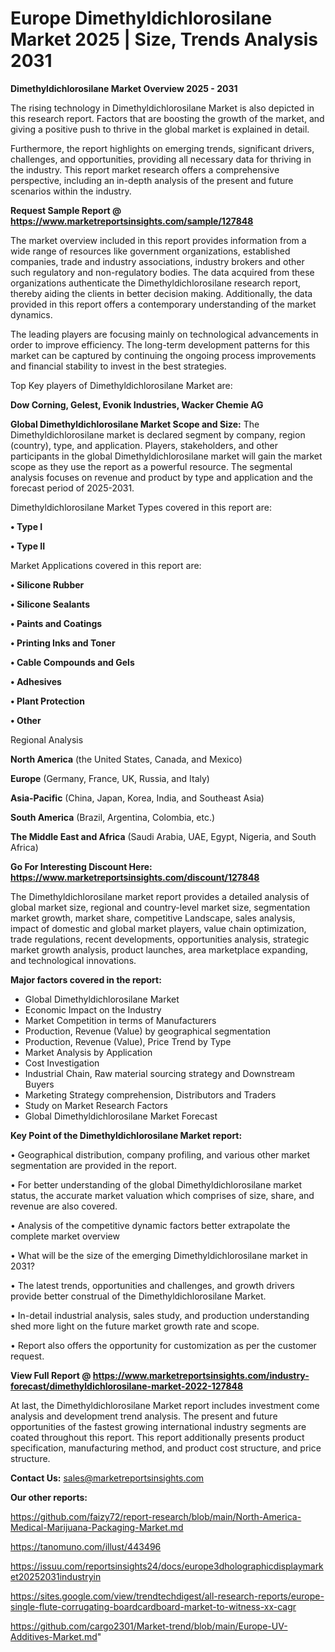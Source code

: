  # Europe Dimethyldichlorosilane Market 2025 | Size, Trends Analysis 2031

<Strong> Dimethyldichlorosilane Market Overview 2025 - 2031</strong>

The rising technology in Dimethyldichlorosilane Market is also depicted in this research report. Factors that are boosting the growth of the market, and giving a positive push to thrive in the global market is explained in detail.

Furthermore, the report highlights on emerging trends, significant drivers, challenges, and opportunities, providing all necessary data for thriving in the industry. This report market research offers a comprehensive perspective, including an in-depth analysis of the present and future scenarios within the industry.

<strong>Request Sample Report @ <a href=https://www.marketreportsinsights.com/sample/127848>https://www.marketreportsinsights.com/sample/127848</a></strong>

The market overview included in this report provides information from a wide range of resources like government organizations, established companies, trade and industry associations, industry brokers and other such regulatory and non-regulatory bodies. The data acquired from these organizations authenticate the Dimethyldichlorosilane research report, thereby aiding the clients in better decision making. Additionally, the data provided in this report offers a contemporary understanding of the market dynamics.

The leading players are focusing mainly on technological advancements in order to improve efficiency. The long-term development patterns for this market can be captured by continuing the ongoing process improvements and financial stability to invest in the best strategies.

Top Key players of Dimethyldichlorosilane Market are:

<strong>Dow Corning, Gelest, Evonik Industries, Wacker Chemie AG</strong>

<strong><b>Global Dimethyldichlorosilane Market Scope and Size:</b></strong>
The Dimethyldichlorosilane market is declared segment by company, region (country), type, and application. Players, stakeholders, and other participants in the global Dimethyldichlorosilane market will gain the market scope as they use the report as a powerful resource. The segmental analysis focuses on revenue and product by type and application and the forecast period of 2025-2031.

Dimethyldichlorosilane Market Types covered in this report are:

<strong>• Type I

• Type II</strong>

Market Applications covered in this report are:

<strong>• Silicone Rubber

• Silicone Sealants

• Paints and Coatings

• Printing Inks and Toner

• Cable Compounds and Gels

• Adhesives

• Plant Protection

• Other</strong> 

Regional Analysis

<strong>North America</strong> (the United States, Canada, and Mexico)

<strong>Europe</strong> (Germany, France, UK, Russia, and Italy)

<strong>Asia-Pacific</strong> (China, Japan, Korea, India, and Southeast Asia)

<strong>South America</strong> (Brazil, Argentina, Colombia, etc.)

<strong>The Middle East and Africa</strong> (Saudi Arabia, UAE, Egypt, Nigeria, and South Africa)

<strong>Go For Interesting Discount Here: <a href=https://www.marketreportsinsights.com/discount/127848>https://www.marketreportsinsights.com/discount/127848</a></strong>

The Dimethyldichlorosilane market report provides a detailed analysis of global market size, regional and country-level market size, segmentation market growth, market share, competitive Landscape, sales analysis, impact of domestic and global market players, value chain optimization, trade regulations, recent developments, opportunities analysis, strategic market growth analysis, product launches, area marketplace expanding, and technological innovations.

<strong><b>Major factors covered in the report:</b></strong>
<ul>
  <li>Global Dimethyldichlorosilane Market </li>
  <li>Economic Impact on the Industry</li>
  <li>Market Competition in terms of Manufacturers</li>
  <li>Production, Revenue (Value) by geographical segmentation</li>
  <li>Production, Revenue (Value), Price Trend by Type</li>
  <li>Market Analysis by Application</li>
  <li>Cost Investigation</li>
  <li>Industrial Chain, Raw material sourcing strategy and Downstream Buyers</li>
  <li>Marketing Strategy comprehension, Distributors and Traders</li>
  <li>Study on Market Research Factors</li>
  <li>Global Dimethyldichlorosilane Market Forecast</li>
</ul>

<strong><b>Key Point of the Dimethyldichlorosilane Market report:</b></strong>

• Geographical distribution, company profiling, and various other market segmentation are provided in the report.

• For better understanding of the global Dimethyldichlorosilane market status, the accurate market valuation which comprises of size, share, and revenue are also covered.

• Analysis of the competitive dynamic factors better extrapolate the complete market overview

• What will be the size of the emerging Dimethyldichlorosilane market in 2031?

• The latest trends, opportunities and challenges, and growth drivers provide better construal of the Dimethyldichlorosilane Market.

• In-detail industrial analysis, sales study, and production understanding shed more light on the future market growth rate and scope.

• Report also offers the opportunity for customization as per the customer request.

<strong><b>View Full Report @ <a href=https://www.marketreportsinsights.com/industry-forecast/dimethyldichlorosilane-market-2022-127848>https://www.marketreportsinsights.com/industry-forecast/dimethyldichlorosilane-market-2022-127848</a></b></strong>


At last, the Dimethyldichlorosilane Market report includes investment come analysis and development trend analysis. The present and future opportunities of the fastest growing international industry segments are coated throughout this report. This report additionally presents product specification, manufacturing method, and product cost structure, and price structure.

<strong>Contact Us:</strong>
sales@marketreportsinsights.com

<strong>Our other reports:</strong>

<a href=https://github.com/faizy72/report-research/blob/main/North-America-Medical-Marijuana-Packaging-Market.md>https://github.com/faizy72/report-research/blob/main/North-America-Medical-Marijuana-Packaging-Market.md</a>

<a href=https://tanomuno.com/illust/443496>https://tanomuno.com/illust/443496</a>

<a href=https://issuu.com/reportsinsights24/docs/europe3dholographicdisplaymarket20252031industryin>https://issuu.com/reportsinsights24/docs/europe3dholographicdisplaymarket20252031industryin</a>

<a href=https://sites.google.com/view/trendtechdigest/all-research-reports/europe-single-flute-corrugating-boardcardboard-market-to-witness-xx-cagr>https://sites.google.com/view/trendtechdigest/all-research-reports/europe-single-flute-corrugating-boardcardboard-market-to-witness-xx-cagr</a>

<a href=https://github.com/cargo2301/Market-trend/blob/main/Europe-UV-Additives-Market.md>https://github.com/cargo2301/Market-trend/blob/main/Europe-UV-Additives-Market.md</a>"
